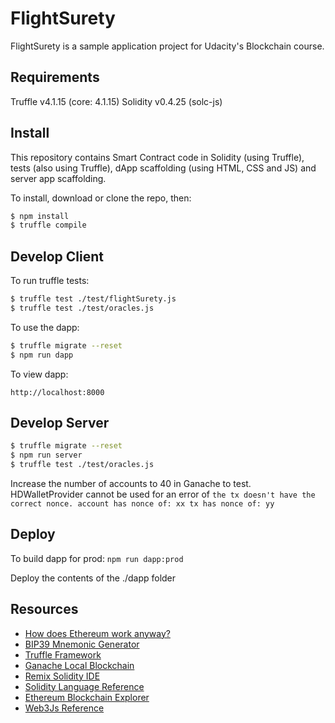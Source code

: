 # FlightSurety

FlightSurety is a sample application project for Udacity's Blockchain course.

## Requirements
Truffle v4.1.15 (core: 4.1.15)
Solidity v0.4.25 (solc-js)

## Install

This repository contains Smart Contract code in Solidity (using Truffle), tests (also using Truffle), dApp scaffolding (using HTML, CSS and JS) and server app scaffolding.

To install, download or clone the repo, then:

```bash
$ npm install
$ truffle compile
```

## Develop Client

To run truffle tests:

```bash
$ truffle test ./test/flightSurety.js
$ truffle test ./test/oracles.js
```

To use the dapp:

```bash
$ truffle migrate --reset
$ npm run dapp
```

To view dapp:

`http://localhost:8000`

## Develop Server

```bash
$ truffle migrate --reset
$ npm run server
$ truffle test ./test/oracles.js
```
Increase the number of accounts to 40 in Ganache to test. HDWalletProvider cannot be used for an error of ```the tx doesn't have the correct nonce. account has nonce of: xx tx has nonce of: yy ```

## Deploy

To build dapp for prod:
`npm run dapp:prod`

Deploy the contents of the ./dapp folder


## Resources

* [How does Ethereum work anyway?](https://medium.com/@preethikasireddy/how-does-ethereum-work-anyway-22d1df506369)
* [BIP39 Mnemonic Generator](https://iancoleman.io/bip39/)
* [Truffle Framework](http://truffleframework.com/)
* [Ganache Local Blockchain](http://truffleframework.com/ganache/)
* [Remix Solidity IDE](https://remix.ethereum.org/)
* [Solidity Language Reference](http://solidity.readthedocs.io/en/v0.4.24/)
* [Ethereum Blockchain Explorer](https://etherscan.io/)
* [Web3Js Reference](https://github.com/ethereum/wiki/wiki/JavaScript-API)